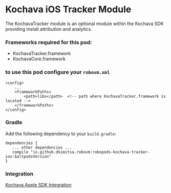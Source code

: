 # Kochava iOS Tracker Module

The KochavaTracker module is an optional module within the Kochava SDK providing install attribution and analytics.

### Frameworks required for this pod:
* KochavaTracker.framework
* KochavaCore.framework

### to use this pod configure your `robovm.xml`

```
<config>
    ...
    <frameworkPaths>
        <path>libs</path>  <!-- path where KochavaTracker.framework is located -->
    </frameworkPaths>
</config>
```

### Gradle

Add the following dependency to your `build.gradle`:

```
dependencies {
   ... other dependencies ...
   compile "io.github.dkimitsa.robovm:robopods-kochava-tracker-ios:$altpodsVersion"
}
```

### Integration

[Kochava Apple SDK Integration](https://support.kochava.com/sdk-integration/sdk-kochavatracker-ios)
